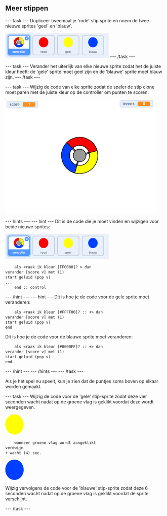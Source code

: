 ## Meer stippen

\--- task \--- Dupliceer tweemaal je 'rode' stip sprite en noem de twee nieuwe sprites 'geel' en 'blauw'.

![screenshot](images/dots-more-dots.png) \--- /task \---

\--- task \--- Verander het uiterlijk van elke nieuwe sprite zodat het de juiste kleur heeft: de 'gele' sprite moet geel zijn en de 'blauwe' sprite moet blauw zijn. \--- /task \---

\--- task \--- Wijzig de code van elke sprite zodat de speler de stip clone moet paren met de juiste kleur op de controller om punten te scoren.

![screenshot](images/dots-all-test.png)

\--- hints \--- \--- hint \--- Dit is de code die je moet vinden en wijzigen voor beide nieuwe sprites:

![schermafdruk](images/dots-more-dots.png)

```blocks3
    als <raak ik kleur [FF0000]? > dan 
verander [score v] met (1)
start geluid (pop v)
...
    end :: control
```

\--- /hint \--- \--- hint \--- Dit is hoe je de code voor de gele sprite moet veranderen:

```blocks3
    als <raak ik kleur [#FFFF00]? :: +> dan
verander [score v] met (1)
start geluid (pop v)
end
```

Dit is hoe je de code voor de blauwe sprite moet veranderen:

```blocks3
    als <raak ik kleur [#0000FF]? :: +> dan
verander [score v] met (1)
start geluid (pop v)
end
```

\--- /hint \--- \--- /hints \--- \--- /task \---

Als je het spel nu speelt, kun je zien dat de puntjes soms boven op elkaar worden gemaakt.

\--- task \--- Wijzig de code voor de 'gele' stip-sprite zodat deze vier seconden wacht nadat op de groene vlag is geklikt voordat deze wordt weergegeven.

![Gele stip](images/yellow-sprite.png)

```blocks3
    wanneer groene vlag wordt aangeklikt
verdwijn
+ wacht (4) sec.
```

![Blauwe stip](images/blue-sprite.png)

Wijzig vervolgens de code voor de 'blauwe' stip-sprite zodat deze 6 seconden wacht nadat op de groene vlag is geklikt voordat de sprite verschijnt.

\--- /task \---